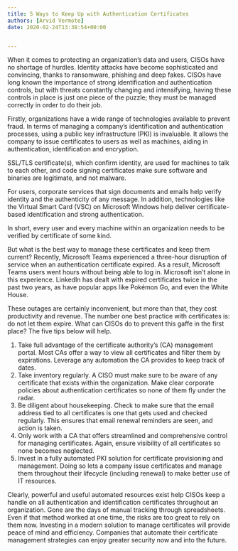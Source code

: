 ```yaml
---
title: 5 Ways to Keep Up with Authentication Certificates
authors: [Arvid Vermote]
date: 2020-02-24T13:38:54+00:00


---
```

When it comes to protecting an organization’s data and users, CISOs have no shortage of hurdles. Identity attacks have become sophisticated and convincing, thanks to ransomware, phishing and deep fakes. CISOs have long known the importance of strong identification and authentication controls, but with threats constantly changing and intensifying, having these controls in place is just one piece of the puzzle; they must be managed correctly in order to do their job.

Firstly, organizations have a wide range of technologies available to prevent fraud. In terms of managing a company’s identification and authentication processes, using a public key infrastructure (PKI) is invaluable. It allows the company to issue certificates to users as well as machines, aiding in authentication, identification and encryption.

SSL/TLS certificate(s), which confirm identity, are used for machines to talk to each other, and code signing certificates make sure software and binaries are legitimate, and not malware.

For users, corporate services that sign documents and emails help verify identity and the authenticity of any message. In addition, technologies like the Virtual Smart Card (VSC) on Microsoft Windows help deliver certificate-based identification and strong authentication.

In short, every user and every machine within an organization needs to be verified by certificate of some kind.

But what is the best way to manage these certificates and keep them current? Recently, Microsoft Teams experienced a three-hour disruption of service when an authentication certificate expired. As a result, Microsoft Teams users went hours without being able to log in. Microsoft isn’t alone in this experience. LinkedIn has dealt with expired certificates twice in the past two years, as have popular apps like Pokémon Go, and even the White House.

These outages are certainly inconvenient, but more than that, they cost productivity and revenue. The number one best practice with certificates is: do not let them expire. What can CISOs do to prevent this gaffe in the first place? The five tips below will help.

  1. Take full advantage of the certificate authority’s (CA) management portal. Most CAs offer a way to view all certificates and filter them by expirations. Leverage any automation the CA provides to keep track of dates.
  2. Take inventory regularly. A CISO must make sure to be aware of any certificate that exists within the organization. Make clear corporate policies about authentication certificates so none of them fly under the radar.
  3. Be diligent about housekeeping. Check to make sure that the email address tied to all certificates is one that gets used and checked regularly. This ensures that email renewal reminders are seen, and action is taken.
  4. Only work with a CA that offers streamlined and comprehensive control for managing certificates. Again, ensure visibility of all certificates so none becomes neglected.
  5. Invest in a fully automated PKI solution for certificate provisioning and management. Doing so lets a company issue certificates and manage them throughout their lifecycle (including renewal) to make better use of IT resources.

Clearly, powerful and useful automated resources exist help CISOs keep a handle on all authentication and identification certificates throughout an organization. Gone are the days of manual tracking through spreadsheets. Even if that method worked at one time, the risks are too great to rely on them now. Investing in a modern solution to manage certificates will provide peace of mind and efficiency. Companies that automate their certificate management strategies can enjoy greater security now and into the future.